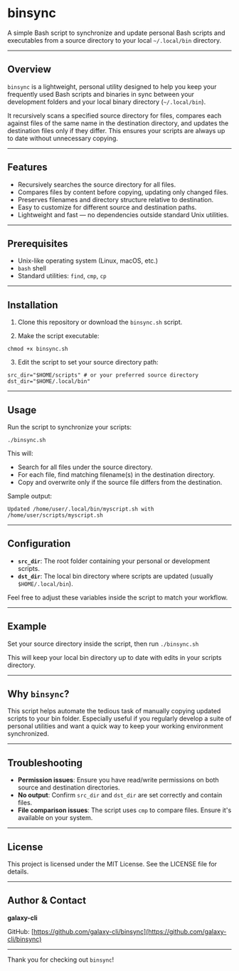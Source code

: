 # binsync

A simple Bash script to synchronize and update personal Bash scripts and executables from a source directory to your local `~/.local/bin` directory.

---

## Overview

`binsync` is a lightweight, personal utility designed to help you keep your frequently used Bash scripts and binaries in sync between your development folders and your local binary directory (`~/.local/bin`).

It recursively scans a specified source directory for files, compares each against files of the same name in the destination directory, and updates the destination files only if they differ. This ensures your scripts are always up to date without unnecessary copying.

---

## Features

- Recursively searches the source directory for all files.
- Compares files by content before copying, updating only changed files.
- Preserves filenames and directory structure relative to destination.
- Easy to customize for different source and destination paths.
- Lightweight and fast — no dependencies outside standard Unix utilities.

---

## Prerequisites

- Unix-like operating system (Linux, macOS, etc.)
- `bash` shell
- Standard utilities: `find`, `cmp`, `cp`

---

## Installation

1. Clone this repository or download the `binsync.sh` script.

2. Make the script executable:

`chmod +x binsync.sh`

3. Edit the script to set your source directory path:
```
src_dir="$HOME/scripts" # or your preferred source directory
dst_dir="$HOME/.local/bin"
```
---

## Usage

Run the script to synchronize your scripts:

`./binsync.sh`

This will:

- Search for all files under the source directory.
- For each file, find matching filename(s) in the destination directory.
- Copy and overwrite only if the source file differs from the destination.

Sample output:

`Updated /home/user/.local/bin/myscript.sh with /home/user/scripts/myscript.sh`

---

## Configuration

- **`src_dir`**: The root folder containing your personal or development scripts.
- **`dst_dir`**: The local bin directory where scripts are updated (usually `$HOME/.local/bin`).

Feel free to adjust these variables inside the script to match your workflow.

---

## Example

Set your source directory inside the script, then run
`./binsync.sh`

This will keep your local bin directory up to date with edits in your scripts directory.

---

## Why `binsync`?

This script helps automate the tedious task of manually copying updated scripts to your bin folder. Especially useful if you regularly develop a suite of personal utilities and want a quick way to keep your working environment synchronized.

---

## Troubleshooting

- **Permission issues**: Ensure you have read/write permissions on both source and destination directories.
- **No output**: Confirm `src_dir` and `dst_dir` are set correctly and contain files.
- **File comparison issues**: The script uses `cmp` to compare files. Ensure it's available on your system.

---

## License

This project is licensed under the MIT License. See the LICENSE file for details.

---

## Author & Contact

**galaxy-cli**

GitHub: [https://github.com/galaxy-cli/binsync](https://github.com/galaxy-cli/binsync)

---

Thank you for checking out `binsync`!
